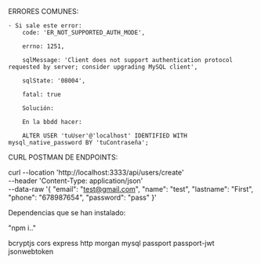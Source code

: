 ERRORES COMUNES:

    · Si sale este error:
        code: 'ER_NOT_SUPPORTED_AUTH_MODE',

        errno: 1251,

        sqlMessage: 'Client does not support authentication protocol requested by server; consider upgrading MySQL client',

        sqlState: '08004',

        fatal: true

        Solución:

        En la bbdd hacer:

        ALTER USER 'tuUser'@'localhost' IDENTIFIED WITH mysql_native_password BY 'tuContraseña';

CURL POSTMAN DE ENDPOINTS:

curl --location 'http://localhost:3333/api/users/create' \
--header 'Content-Type: application/json' \
--data-raw '{
    "email": "test@gmail.com",
    "name": "test",
    "lastname": "First",
    "phone": "678987654",
    "password": "pass"
}'

Dependencias que se han instalado:

"npm i.."

bcryptjs
cors
express
http
morgan
mysql
passport
passport-jwt
jsonwebtoken